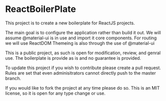 # ReactBoilerPlate

This project is to create a new boilerplate for ReactJS projects.

The main goal is to configure the application rather than build it out.
We will assume @material-ui is in use and import it core components.
For routing we will use ReactDOM
Themeing is also through the use of @material-ui

This is a public project, as such is open for modification, review, and genral use.  The boilerplate is provide as is and no guarantee is provided.

To update this project if you wish to contribute please create a pull request.  Rules are set that even adminisitrators cannot directly push to the master branch.

If you would like to fork the project at any time please do so.  This is an MIT license, so it is open for any type change or use.  
